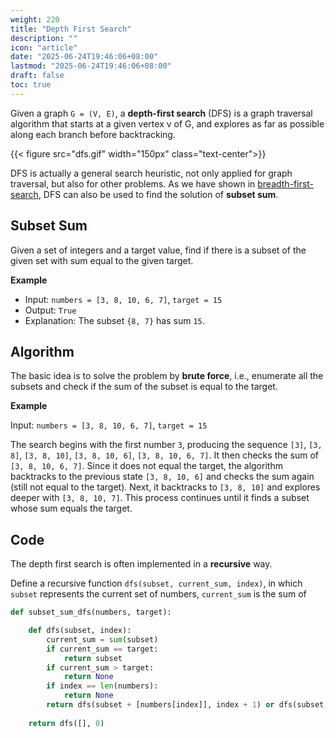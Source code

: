 ```yaml
---
weight: 220
title: "Depth First Search"
description: ""
icon: "article"
date: "2025-06-24T19:46:06+08:00"
lastmod: "2025-06-24T19:46:06+08:00"
draft: false
toc: true
---
```


Given a graph `G = (V, E)`, a **depth-first search** (DFS) is a graph traversal algorithm that starts at a given vertex v of G, and explores as far as possible along each branch before backtracking.

{{< figure src="dfs.gif" width="150px" class="text-center">}}

DFS is actually a general search heuristic, not only applied for graph traversal, but also for other problems. As we have shown in [breadth-first-search](/docs/search/bfs), DFS can also be used to find the solution of **subset sum**.

## Subset Sum

Given a set of integers and a target value, find if there is a subset of the given set with sum equal to the given target.

**Example**

* Input: `numbers = [3, 8, 10, 6, 7]`, `target = 15`
* Output: `True`
* Explanation: The subset `{8, 7}` has sum `15`.

## Algorithm

The basic idea is to solve the problem by **brute force**, i.e., enumerate all the subsets and check if the sum of the subset is equal to the target. 

**Example**

Input: `numbers = [3, 8, 10, 6, 7]`, `target = 15`

The search begins with the first number `3`, producing the sequence `[3]`, `[3, 8]`, `[3, 8, 10]`, `[3, 8, 10, 6]`, `[3, 8, 10, 6, 7]`. It then checks the sum of `[3, 8, 10, 6, 7]`. Since it does not equal the target, the algorithm backtracks to the previous state `[3, 8, 10, 6]` and checks the sum again (still not equal to the target). Next, it backtracks to `[3, 8, 10]` and explores deeper with `[3, 8, 10, 7]`. This process continues until it finds a subset whose sum equals the target.

## Code

The depth first search is often implemented in a **recursive** way. 

Define a recursive function `dfs(subset, current_sum, index)`, in which `subset` represents the current set of numbers,  `current_sum` is the sum of

```python
def subset_sum_dfs(numbers, target):

    def dfs(subset, index):
        current_sum = sum(subset)
        if current_sum == target:
            return subset
        if current_sum > target:
            return None
        if index == len(numbers):
            return None
        return dfs(subset + [numbers[index]], index + 1) or dfs(subset, index + 1)
    
    return dfs([], 0)
```
